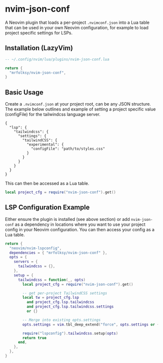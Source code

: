 # nvim-json-conf

A Neovim plugin that loads a per-project `.nvimconf.json` into a Lua table that can be used in your own Neovim configuration, for example to load project specific settings for LSPs.

## Installation (LazyVim)

```lua
-- ~/.config/nvim/lua/plugins/nvim-json-conf.lua

return {
  "mrfolksy/nvim-json-conf",
}
```

## Basic Usage

Create a `.nvimconf.json` at your project root, can be any JSON structure. The example below outlines and example of setting a project specific value (configFile) for the tailwindcss language server.

```
{
  "lsp": {
    "tailwindcss": {
      "settings": {
        "tailwindCSS": {
          "experimental": {
            "configFile": "path/to/styles.css"
          }
        }
      }
    }
  }
}
```

This can then be accessed as a Lua table.

```lua
local project_cfg = require("nvim-json-conf").get()
```

## LSP Configuration Example

Either ensure the plugin is installed (see above section) or add `nvim-json-conf` as a dependency in locations where you want to use your project config in your Neovim configuration. You can then access your config as a Lua table.

```lua
return {
  "neovim/nvim-lspconfig",
  dependencies = { "mrfolksy/nvim-json-conf" },
  opts = {
    servers = {
      tailwindcss = {},
    },
    setup = {
      tailwindcss = function(_, opts)
        local project_cfg = require("nvim-json-conf").get()

        -- get per-project TailwindCSS settings
        local tw = project_cfg.lsp
          and project_cfg.lsp.tailwindcss
          and project_cfg.lsp.tailwindcss.settings
          or {}

        -- Merge into existing opts.settings
        opts.settings = vim.tbl_deep_extend("force", opts.settings or {}, tw)

        require("lspconfig").tailwindcss.setup(opts)
        return true
      end,
    },
  },
}



```
